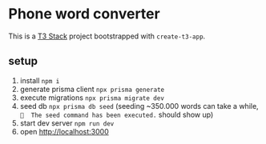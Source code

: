 # Phone word converter

This is a [T3 Stack](https://create.t3.gg/) project bootstrapped with `create-t3-app`.

## setup

1. install `npm i`
2. generate prisma client `npx prisma generate`
3. execute migrations `npx prisma migrate dev`
4. seed db `npx prisma db seed` (seeding ~350.000 words can take a while, `🌱  The seed command has been executed.` should show up)
5. start dev server `npm run dev`
6. open [http://localhost:3000](http://localhost:3000)
